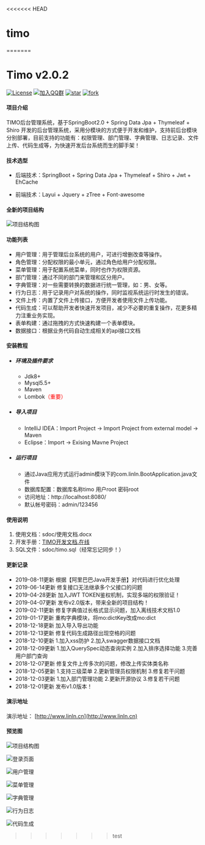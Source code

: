 <<<<<<< HEAD
# timo
=======
# Timo v2.0.2

[![License](https://img.shields.io/badge/License-Apache--2.0-blue.svg)](LICENSE)
[![加入QQ群](https://img.shields.io/badge/QQ%E7%BE%A4-941209502-brightgreen.svg)](https://jq.qq.com/?_wv=1027&k=5RCnDCO)
[![star](https://gitee.com/aun/Timo/badge/star.svg?theme=dark)](https://gitee.com/aun/Timo/stargazers)
[![fork](https://gitee.com/aun/Timo/badge/fork.svg?theme=dark)](https://gitee.com/aun/Timo/members)
#### 项目介绍

TIMO后台管理系统，基于SpringBoot2.0 + Spring Data Jpa + Thymeleaf + Shiro 开发的后台管理系统，采用分模块的方式便于开发和维护，支持前后台模块分别部署，目前支持的功能有：权限管理、部门管理、字典管理、日志记录、文件上传、代码生成等，为快速开发后台系统而生的脚手架！

#### 技术选型

- 后端技术：SpringBoot + Spring Data Jpa + Thymeleaf + Shiro + Jwt + EhCache

- 前端技术：Layui + Jquery  + zTree + Font-awesome

#### 全新的项目结构

![项目结构图](https://oscimg.oschina.net/oscnet/4e8e47b3801ba98767dc25a1a6efbb522fe.jpg)

#### 功能列表

- 用户管理：用于管理后台系统的用户，可进行增删改查等操作。
- 角色管理：分配权限的最小单元，通过角色给用户分配权限。
- 菜单管理：用于配置系统菜单，同时也作为权限资源。
- 部门管理：通过不同的部门来管理和区分用户。
- 字典管理：对一些需要转换的数据进行统一管理，如：男、女等。
- 行为日志：用于记录用户对系统的操作，同时监视系统运行时发生的错误。
- 文件上传：内置了文件上传接口，方便开发者使用文件上传功能。
- 代码生成：可以帮助开发者快速开发项目，减少不必要的重复操作，花更多精力注重业务实现。
- 表单构建：通过拖拽的方式快速构建一个表单模块。
- 数据接口：根据业务代码自动生成相关的api接口文档

#### 安装教程

- ##### 环境及插件要求

   - Jdk8+
   - Mysql5.5+
   - Maven
   - Lombok<font color="red">（重要）</font>

- ##### 导入项目

   - IntelliJ IDEA：Import Project -> Import Project from external model -> Maven
   - Eclipse：Import -> Exising Mavne Project


- ##### 运行项目

  - 通过Java应用方式运行admin模块下的com.linln.BootApplication.java文件
  - 数据库配置：数据库名称timo   用户root    密码root
  - 访问地址：http://localhost:8080/
  - 默认帐号密码：admin/123456

#### 使用说明

1. 使用文档：sdoc/使用文档.docx
2. 开发手册：[TIMO开发文档.在线](http://www.linln.cn/docs)
3. SQL文件：sdoc/timo.sql（经常忘记同步！）

#### 更新记录
- 2019-08-11更新 根据【阿里巴巴Java开发手册】对代码进行优化处理
- 2019-06-14更新 修复接口无法继承多个父接口的问题
- 2019-04-28更新 加入JWT TOKEN鉴权机制，实现多端的权限验证！
- 2019-04-07更新 发布v2.0版本，带来全新的项目结构！
- 2019-02-11更新 修复字典值过长格式显示问题，加入离线技术文档1.0
- 2019-01-17更新 重构字典模块，将mo:dictKey改成mo:dict
- 2018-12-18更新 加入导入导出功能
- 2018-12-13更新 修复代码生成路径出现空格的问题
- 2018-12-10更新 1.加入xss防护 2.加入swagger数据接口文档
- 2018-12-09更新 1.加入QuerySpec动态查询实例 2.加入排序选择功能 3.完善用户部门查询
- 2018-12-07更新 修复文件上传多次的问题，修改上传实体类名称
- 2018-12-05更新 1.支持三级菜单 2.更新管理员权限机制 3.修复若干问题
- 2018-12-03更新 1.加入部门管理功能 2.更新开源协议 3.修复若干问题
- 2018-12-01更新 发布v1.0版本！

#### 演示地址
演示地址： [http://www.linln.cn](http://www.linln.cn)

#### 预览图

![项目结构图](https://oscimg.oschina.net/oscnet/584b70844227ad813eb8f10bd452fad015c.jpg)

![登录页面](https://oscimg.oschina.net/oscnet/55b1a88090da20735b67ec91a9bcbafc48a.jpg)

![用户管理](https://oscimg.oschina.net/oscnet/91d2f63ac18b34773ddb7f20b25d0c9c539.jpg)

![菜单管理](https://oscimg.oschina.net/oscnet/ac6c1a0521acb2c22c76130057bd97dfd3f.jpg)

![字典管理](https://oscimg.oschina.net/oscnet/ce428dc1a62c6d591ac6bb5ed10e32caf39.jpg)

![行为日志](https://oscimg.oschina.net/oscnet/8b41f93fad654f81349d9572c1630f6fe1f.jpg)

![代码生成](https://oscimg.oschina.net/oscnet/f355fa74868080440299fa4453e9b7ea399.jpg)
>>>>>>> test
